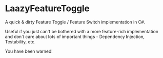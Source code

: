 # LaazyFeatureToggle

A quick & dirty Feature Toggle / Feature Switch implementation in C#.

Useful if you just can't be bothered with a more feature-rich implementation and don't care about lots of important things - Dependency Injection, Testability, etc.

You have been warned!


